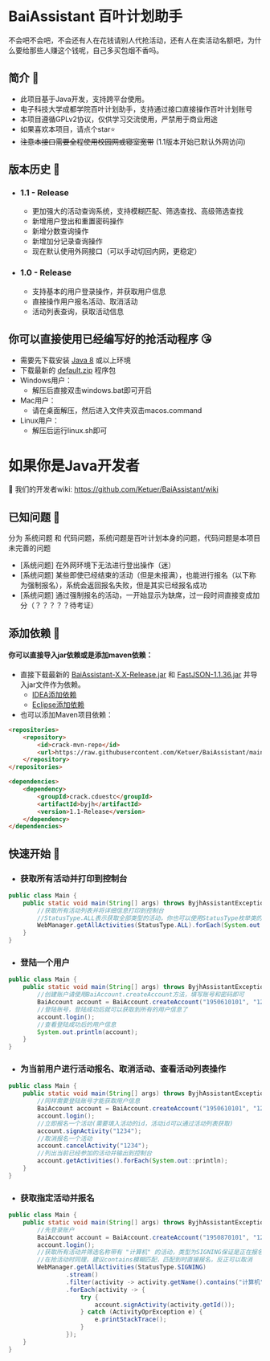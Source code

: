 # BaiAssistant 百叶计划助手
不会吧不会吧，不会还有人在花钱请别人代抢活动，还有人在卖活动名额吧，为什么要给那些人赚这个钱呢，自己多买包烟不香吗。
## 简介 👑
* 此项目基于Java开发，支持跨平台使用。
* 电子科技大学成都学院百叶计划助手，支持通过接口直接操作百叶计划账号
* 本项目遵循GPLv2协议，仅供学习交流使用，严禁用于商业用途
* 如果喜欢本项目，请点个star⭐️
* <s>注意本接口需要全程使用校园网或寝室宽带</s> (1.1版本开始已默认外网访问)

## 版本历史 👒
* ### 1.1 - Release
    * 更加强大的活动查询系统，支持模糊匹配、筛选查找、高级筛选查找
    * 新增用户登出和重置密码操作
    * 新增分数查询操作
    * 新增加分记录查询操作
    * 现在默认使用外网接口（可以手动切回内网，更稳定）
* ### 1.0 - Release
    * 支持基本的用户登录操作，并获取用户信息
    * 直接操作用户报名活动、取消活动
    * 活动列表查询，获取活动信息

## 你可以直接使用已经编写好的抢活动程序 😘
* 需要先下载安装 [Java 8](https://www.oracle.com/java/technologies/javase-jre8-downloads.html) 或以上环境
* 下载最新的 [default.zip](https://github.com/Ketuer/BaiAssistant/releases) 程序包
* Windows用户：
   * 解压后直接双击windows.bat即可开启
* Mac用户：
   * 请在桌面解压，然后进入文件夹双击macos.command
* Linux用户：
   * 解压后运行linux.sh即可

# 如果你是Java开发者
🧳 我们的开发者wiki: https://github.com/Ketuer/BaiAssistant/wiki
## 已知问题 👨
分为 系统问题 和 代码问题，系统问题是百叶计划本身的问题，代码问题是本项目未完善的问题
* [系统问题] 在外网环境下无法进行登出操作（迷）
* [系统问题] 某些即使已经结束的活动（但是未报满），也能进行报名（以下称为强制报名），系统会返回报名失败，但是其实已经报名成功
* [系统问题] 通过强制报名的活动，一开始显示为缺席，过一段时间直接变成加分（？？？？？待考证）

## 添加依赖 👻
#### 你可以直接导入jar依赖或是添加maven依赖：
* 直接下载最新的 [BaiAssistant-X.X-Release.jar](https://github.com/Ketuer/BaiAssistant/releases/) 和 [FastJSON-1.1.36.jar](https://repo1.maven.org/maven2/com/alibaba/fastjson/1.1.36/fastjson-1.1.36.jar) 并导入jar文件作为依赖。
    * [IDEA添加依赖](https://jingyan.baidu.com/article/e2284b2bb82806e2e6118dbf.html)
    * [Eclipse添加依赖](https://jingyan.baidu.com/article/db55b609aa8b1e4ba20a2f4b.html) 
* 也可以添加Maven项目依赖：
```html
<repositories>
    <repository>
        <id>crack-mvn-repo</id>
        <url>https://raw.githubusercontent.com/Ketuer/BaiAssistant/main/repo</url>
    </repository>
</repositories>

<dependencies> 
    <dependency>
        <groupId>crack.cduestc</groupId>
        <artifactId>byjh</artifactId>
        <version>1.1-Release</version>
    </dependency>
</dependencies>
```

## 快速开始 🤟
* ### 获取所有活动并打印到控制台
```java
public class Main {
    public static void main(String[] args) throws ByjhAssistantException {
        //获取所有活动列表并将详细信息打印到控制台
        //StatusType.ALL表示获取全部类型的活动，你也可以使用StatusType枚举类的其他类型
        WebManager.getAllActivities(StatusType.ALL).forEach(System.out::println);
    }
}
```

* ### 登陆一个用户
```java
public class Main {
    public static void main(String[] args) throws ByjhAssistantException {
        //创建账户请使用BaiAccount.createAccount方法，填写账号和密码即可
        BaiAccount account = BaiAccount.createAccount("1950610101", "123456");
        //登陆账号，登陆成功后就可以获取到所有的用户信息了
        account.login();
        //查看登陆成功后的用户信息
        System.out.println(account);
    }
}
```

* ### 为当前用户进行活动报名、取消活动、查看活动列表操作
```java
public class Main {
    public static void main(String[] args) throws ByjhAssistantException {
        //同样需要登陆账号才能获取用户信息
        BaiAccount account = BaiAccount.createAccount("1950610101", "123456");
        account.login();
        //立即报名一个活动(需要填入活动的id，活动id可以通过活动列表获取)
        account.signActivity("1234");
        //取消报名一个活动
        account.cancelActivity("1234");
        //列出当前已经参加的活动并输出到控制台
        account.getActivities().forEach(System.out::println);
    }
}
```

* ### 获取指定活动并报名
```java
public class Main {
    public static void main(String[] args) throws ByjhAssistantException {
        //先登录账户
        BaiAccount account = BaiAccount.createAccount("1950870101", "123456");
        account.login();
        //获取所有活动并筛选名称带有 "计算机" 的活动，类型为SIGNING保证是正在报名的活动
        //在抢活动时同理，建议contains模糊匹配，匹配到时直接报名，反正可以取消
        WebManager.getAllActivities(StatusType.SIGNING)
                .stream()
                .filter(activity -> activity.getName().contains("计算机"))
                .forEach(activity -> {
                    try {
                        account.signActivity(activity.getId());
                    } catch (ActivityOprException e) {
                        e.printStackTrace();
                    }
                });
    }
}
```
